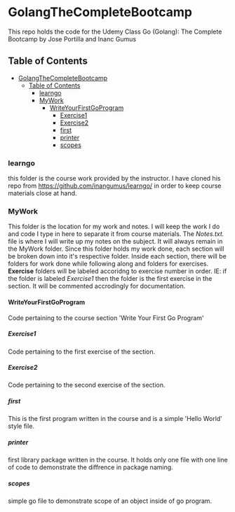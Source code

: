 # GolangTheCompleteBootcamp

This repo holds the code for the Udemy Class Go (Golang): The Complete Bootcamp by Jose Portilla and Inanc Gumus

## Table of Contents

- [GolangTheCompleteBootcamp](#golangthecompletebootcamp)
  - [Table of Contents](#table-of-contents)
    - [learngo](#learngo)
    - [MyWork](#mywork)
      - [WriteYourFirstGoProgram](#writeyourfirstgoprogram)
        - [Exercise1](#exercise1)
        - [Exercise2](#exercise2)
        - [first](#first)
        - [printer](#printer)
        - [scopes](#scopes)

### learngo

this folder is the course work provided by the instructor. I have cloned his repo from <https://github.com/inangumus/learngo/> in order to keep course materials close at hand.

### MyWork

This folder is the location for my work and notes. I will keep the work I do and code I type in here to separate it from course materials. The _Notes.txt._ file is where I will write up my notes on the subject. It will always remain in the MyWork folder. Since this folder holds my work done, each section will be broken down into it's respective folder. Inside each section, there will be folders for work done while following along and folders for exercises. __Exercise__ folders will be labeled accoridng to exercise number in order. IE: if the folder is labeled _Exercise1_ then the folder is the first exercise in the section. It will be commented accrodingly for documentation.

#### WriteYourFirstGoProgram

Code pertaining to the course section 'Write Your First Go Program'

##### Exercise1

Code pertaining to the first exercise of the section.

##### Exercise2

Code pertaining to the second exercise of the section.

##### first

This is the first program written in the course and is a simple 'Hello World' style file.

##### printer

first library package written in the course. It holds only one file with one line of code to demonstrate the diffrence in package naming.

##### scopes

simple go file to demonstrate scope of an object inside of go program.
